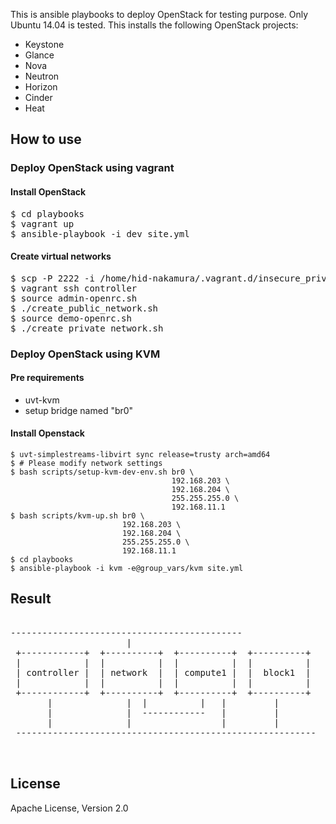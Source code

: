 This is ansible playbooks to deploy OpenStack for testing purpose.
Only Ubuntu 14.04 is tested.
This installs the following OpenStack projects:

* Keystone
* Glance
* Nova
* Neutron
* Horizon
* Cinder
* Heat

## How to use

### Deploy OpenStack using vagrant

#### Install OpenStack

<pre>
$ cd playbooks
$ vagrant up
$ ansible-playbook -i dev site.yml
</pre>

#### Create virtual networks

<pre>
$ scp -P 2222 -i /home/hid-nakamura/.vagrant.d/insecure_private_key ./scripts/* vagrant@localhost:/home/vagrant/
$ vagrant ssh controller
$ source admin-openrc.sh
$ ./create_public_network.sh
$ source demo-openrc.sh
$ ./create_private_network.sh
</pre>

### Deploy OpenStack using KVM

#### Pre requirements

* uvt-kvm
* setup bridge named "br0"

#### Install Openstack

    $ uvt-simplestreams-libvirt sync release=trusty arch=amd64
    $ # Please modify network settings
    $ bash scripts/setup-kvm-dev-env.sh br0 \
                                        192.168.203 \
                                        192.168.204 \
                                        255.255.255.0 \
                                        192.168.11.1
    $ bash scripts/kvm-up.sh br0 \
                             192.168.203 \
                             192.168.204 \
                             255.255.255.0 \
                             192.168.11.1
    $ cd playbooks
    $ ansible-playbook -i kvm -e@group_vars/kvm site.yml

## Result

<pre>

--------------------------------------------
                      |
 +------------+  +----------+  +----------+  +----------+
 |            |  |          |  |          |  |          |
 | controller |  | network  |  | compute1 |  |  block1  |
 |            |  |          |  |          |  |          |
 +------------+  +----------+  +----------+  +----------+
       |              |  |          |   |         |
       |              |  ------------   |         |
       |              |                 |         |
 ---------------------------------------------------------

 </pre>

## License

Apache License, Version 2.0
